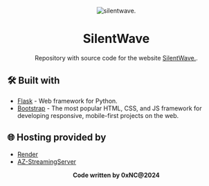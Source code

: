 <p align="center">
  <img src="https://i.imgur.com/JAC7aWI.png" alt="silentwave."> 
</p>

<h1 align="center">SilentWave</h1>
<p align="center">
  Repository with source code for the website <a href="https://silentwave.cc">SilentWave.</a>.
</p>

## 🛠️ Built with

- [Flask](https://flask.palletsprojects.com/en/2.0.x/) - Web framework for Python.
- [Bootstrap](https://getbootstrap.com/) - The most popular HTML, CSS, and JS framework for developing responsive, mobile-first projects on the web.

## 🌐 Hosting provided by

- [Render](https://render.com/)
- [AZ-StreamingServer](https://az-streamingserver.com/)

<p align="center">
  <b>Code written by 0xNC@2024</b>
</p>